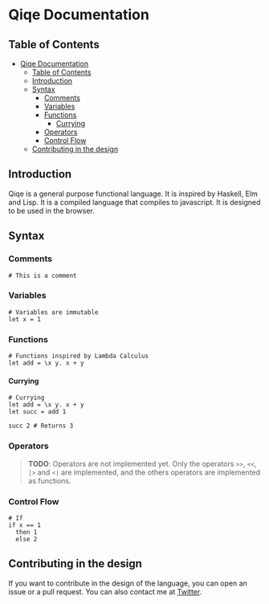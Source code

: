 # Qiqe Documentation

## Table of Contents

- [Qiqe Documentation](#qiqe-documentation)
  - [Table of Contents](#table-of-contents)
  - [Introduction](#introduction)
  - [Syntax](#syntax)
    - [Comments](#comments)
    - [Variables](#variables)
    - [Functions](#functions)
      - [Currying](#currying)
    - [Operators](#operators)
    - [Control Flow](#control-flow)
  - [Contributing in the design](#contributing-in-the-design)

## Introduction

Qiqe is a general purpose functional language. It is inspired by Haskell, Elm and Lisp. It is a compiled language that compiles to javascript. It is designed to be used in the browser.

## Syntax

### Comments

```qiqe
# This is a comment
```

### Variables

```qiqe
# Variables are immutable
let x = 1
```

### Functions

```qiqe
# Functions inspired by Lambda Calculus
let add = \x y. x + y
```

#### Currying

```qiqe
# Currying
let add = \x y. x + y
let succ = add 1

succ 2 # Returns 3
```

### Operators

> **TODO**: Operators are not implemented yet. Only the operators `>>`, `<<`, `|>` and `<|` are implemented, and the others operators are implemented as functions.

### Control Flow

```qiqe
# If
if x == 1
  then 1
  else 2
```

## Contributing in the design

If you want to contribute in the design of the language, you can open an issue or a pull request. You can also contact me at [Twitter](https://twitter.com/fabianmativeal).
